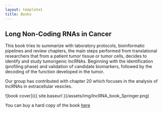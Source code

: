 ```yaml
---
layout: template1
title: Books
---
```


## Long Non-Coding RNAs in Cancer

This book tries to summarize with laboratory protocols, bioinformatic pipelines and review chapters, the main steps performed from translational researchers that from a patient tumor tissue or tumor cells, decides to identify and study tumorigenic lncRNAs. Beginning with the identification (profiling phase) and validation of candidate biomarkers, followed by the decoding of the function developed in the tumor. 

Our group has contributed with chapter 20 which focuses in the analysis of lncRNAs in extracellular vesicles.

![book cover]({{ site.baseurl }}/assets/img/lncRNA_book_Springer.png)

You can buy a hard copy of the book [here]("www.springer.com/gp/book/9781071615805")


